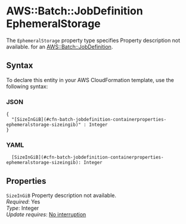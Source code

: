 # AWS::Batch::JobDefinition EphemeralStorage<a name="aws-properties-batch-jobdefinition-containerproperties-ephemeralstorage"></a>

<a name="aws-properties-batch-jobdefinition-containerproperties-ephemeralstorage-description"></a>The `EphemeralStorage` property type specifies Property description not available\. for an [AWS::Batch::JobDefinition](aws-resource-batch-jobdefinition.md)\.

## Syntax<a name="aws-properties-batch-jobdefinition-containerproperties-ephemeralstorage-syntax"></a>

To declare this entity in your AWS CloudFormation template, use the following syntax:

### JSON<a name="aws-properties-batch-jobdefinition-containerproperties-ephemeralstorage-syntax.json"></a>

```
{
  "[SizeInGiB](#cfn-batch-jobdefinition-containerproperties-ephemeralstorage-sizeingib)" : Integer
}
```

### YAML<a name="aws-properties-batch-jobdefinition-containerproperties-ephemeralstorage-syntax.yaml"></a>

```
  [SizeInGiB](#cfn-batch-jobdefinition-containerproperties-ephemeralstorage-sizeingib): Integer
```

## Properties<a name="aws-properties-batch-jobdefinition-containerproperties-ephemeralstorage-properties"></a>

`SizeInGiB`  <a name="cfn-batch-jobdefinition-containerproperties-ephemeralstorage-sizeingib"></a>
Property description not available\.  
*Required*: Yes  
*Type*: Integer  
*Update requires*: [No interruption](https://docs.aws.amazon.com/AWSCloudFormation/latest/UserGuide/using-cfn-updating-stacks-update-behaviors.html#update-no-interrupt)